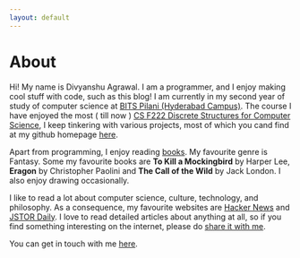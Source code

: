 ```yaml
---
layout: default
---
```


# About

Hi! My name is Divyanshu Agrawal. I am a programmer, and I enjoy making cool stuff with code, such as this blog! I am currently in my second year of study of computer science at [BITS Pilani (Hyderabad Campus)](https://www.bits-pilani.ac.in/Hyderabad/). The course I have enjoyed the most ( till now ) [CS F222 Discrete Structures for Computer Science](documents/CS_F222_A4.pdf), I keep tinkering with various projects, most of which you cand find at my github homepage [here](https://github.com/ahrawal-d).

Apart from programming, I enjoy reading [books](https://www.goodreads.com/review/list/26803636). My favourite genre is Fantasy. Some my favourite books are **To Kill a Mockingbird** by Harper Lee, **Eragon** by Christopher Paolini and **The Call of the Wild** by Jack London. I also enjoy drawing occasionally.

I like to read a lot about computer science, culture, technology, and philosophy. As a consequence, my favourite websites are [Hacker News](https://news.ycombinator.com/news) and [JSTOR Daily](https://daily.jstor.org/). I love to read detailed articles about anything at all, so if you find something interesting on the internet, please do [share it with me](/contact).

You can get in touch with me [here](/contact).
